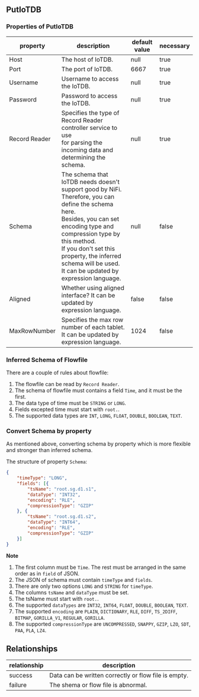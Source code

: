 ## PutIoTDB

### Properties of PutIoTDB

| property      | description                                                  | default value | necessary |
| ------------- | ------------------------------------------------------------ | ------------- | --------- |
| Host          | The host of IoTDB.                                           | null          | true      |
| Port          | The port of IoTDB.                                           | 6667          | true      |
| Username      | Username to access the IoTDB.                                | null          | true      |
| Password      | Password to access the IoTDB.                                | null          | true      |
| Record Reader | Specifies the type of Record Reader controller service to use <br />for parsing the incoming data and determining the schema. | null          | true      |
| Schema        | The schema that IoTDB needs doesn't support good by NiFi.<br/>Therefore, you can define the schema here. <br />Besides, you can set encoding type and compression type by this method.<br />If you don't set this property, the inferred schema will be used.<br /> It can be updated by expression language. | null          | false     |
| Aligned       | Whether using aligned interface?  It can be updated by expression language. | false         | false     |
| MaxRowNumber  | Specifies the max row number of each tablet.  It can be updated by expression language. | 1024          | false     |

### Inferred Schema of Flowfile

There are a couple of rules about flowfile:

1. The flowfile can be read by `Record Reader`.
2. The schema of flowfile must contains a field `Time`, and it must be the first.
3. The data type of time must be `STRING` or `LONG`.
4. Fields excepted time must start with `root.`.
5. The supported data types are `INT`, `LONG`, `FLOAT`, `DOUBLE`, `BOOLEAN`, `TEXT`.

### Convert Schema by property

As mentioned above, converting schema by property which is more flexible and stronger than inferred schema. 

The structure of property `Schema`:

```json
{
	"timeType": "LONG",
	"fields": [{
		"tsName": "root.sg.d1.s1",
		"dataType": "INT32",
		"encoding": "RLE",
		"compressionType": "GZIP"
	}, {
		"tsName": "root.sg.d1.s2",
		"dataType": "INT64",
		"encoding": "RLE",
		"compressionType": "GZIP"
	}]
}
```

**Note**

1. The first column must be `Time`. The rest must be arranged in the same order as in `field` of JSON.
1. The JSON of schema must contain `timeType` and `fields`.
2. There are only two options `LONG` and `STRING` for `timeType`.
3. The columns `tsName` and `dataType` must be set.
4. The tsName must start with `root.`.
5. The supported `dataTypes` are `INT32`, `INT64`, `FLOAT`, `DOUBLE`, `BOOLEAN`, `TEXT`.
6. The supported `encoding` are `PLAIN`, `DICTIONARY`, `RLE`, `DIFF`, `TS_2DIFF`, `BITMAP`, `GORILLA_V1`, `REGULAR`, `GORILLA`.
7. The supported `compressionType` are `UNCOMPRESSED`, `SNAPPY`, `GZIP`, `LZO`, `SDT`, `PAA`, `PLA`, `LZ4`.

## Relationships

| relationship | description                                          |
| ------------ | ---------------------------------------------------- |
| success      | Data can be written correctly or flow file is empty. |
| failure      | The shema or flow file is abnormal.                  |
